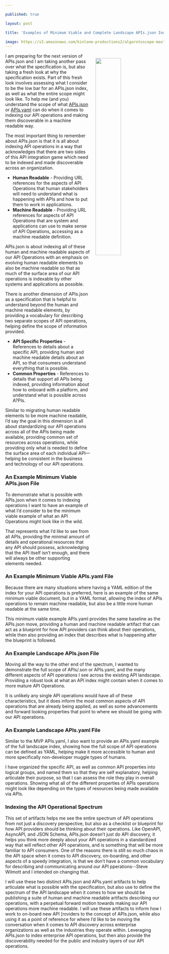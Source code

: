 ```yaml
---
published: true
layout: post
title: 'Examples of Minimum Viable and Complete Landscape APIs.json Index Files'
image: https://s3.amazonaws.com/kinlane-productions2/algorotoscope-master/norman-rockwell-ruby-bridges-border-crossing-through-fence.jpg
---
```

<img src="https://s3.amazonaws.com/kinlane-productions2/algorotoscope-master/norman-rockwell-ruby-bridges-border-crossing-through-fence.jpg" width="40%" align="right" style="padding: 15px;" /><p>I am preparing for the next version of APIs.json and I am taking another pass over what the specification is, but also taking a fresh look at why the specification exists. Part of this fresh look involves assessing what I consider to be the low bar for an APIs.json index, as well as what the entire scope might look like. To help me (and you) understand the scope of what <a href="http://apisjson.org/">APIs.json</a> or <a href="http://apisyaml.org/">APIs.yaml</a> can do when it comes to indexing our API operations and making them discoverable in a machine readable way.</p>
<p>The most important thing to remember about APIs.json is that it is all about indexing API operations in a way that acknowledges that there are two sides of this API integration game which need to be indexed and made discoverable across an organization.</p>
<ul>
<li><strong>Human Readable</strong> - Providing URL references for the aspects of API Operations that human stakeholders will need to understand what is happening with APIs and how to put them to work in applications.</li>
<li><strong>Machine Readable</strong> - Providing URL references for aspects of API Operations that are system and applications can use to make sense of API Operations, accessing as a machine readable definition.</li>
</ul>
<p>APIs.json is about indexing all of these human and machine readable aspects of our API Operations with an emphasis on evolving human readable elements to also be machine readable so that as much of the surface area of our API operations is indexable by other systems and applications as possible.</p>
<p>There is another dimension of APIs.json as a specification that is helpful to understand beyond the human and machine readable elements, by providing a vocabulary for describing two separate scopes of API operations, helping define the scope of information provided.</p>
<ul>
<li><strong> API Specific Properties</strong> - References to details about a specific API, providing human and machine readable details about an API, so that consumers understand everything that is possible.</li>
<li><strong>Common Properties </strong>- References to details that support all APIs being indexed, providing information about how to onboard with a platform, and understand what is possible across A?PIs.</li>
</ul>
<p>Similar to migrating human readable elements to be more machine readable, I’d say the goal in this dimension is all about standardizing our API operations across all of the APIs being made available, providing common set of resources across operations, while providing only what is needed to define the surface area of each individual API—helping be consistent in the business and technology of our API operations.</p>
<h3>An Example Minimum Viable APIs.json File</h3>
<p>To demonstrate what is possible with APIs.json when it comes to indexing operations I want to have an example of what I’d consider to be the minimum viable example of what an API Operations might look like in the wild.</p>
<script src="https://gist.github.com/kinlane/0c8a3418bc5339dbc6714e2ab26a0474.js"></script>
<p>That represents what I’d like to see from all APIs, providing the minimal amount of details and operational resources that any API should possess, acknowledging that the API itself isn’t enough, and there will always be other supporting elements needed.</p>
<h3>An Example Minimum Viable APIs.yaml File</h3>
<p>Because there are many situations where having a YAML edition of the index for your API operations is preferred, here is an example of the same minimum viable document, but in a YAML format, allowing the index of APIs operations to remain machine readable, but also be a little more human readable at the same time.</p>
<script src="https://gist.github.com/kinlane/e62d3c1d7f4dec68bb0c5b2567043b2d.js"></script>
<p>This minimum viable example APIs.yaml provides the same baseline as the APIs.json move, providing a human and machine readable artifact that can act as a blueprint for how API providers can think about their operations, while then also providing an index that describes what is happening after the blueprint is followed.</p>
<h3>An Example Landscape APIs.json File</h3>
<p>Moving all the way to the other end of the spectrum, I wanted to demonstrate the full scope of APIs/.son or APIs.yaml, and the many different aspects of API operations I see across the existing API landscape. Providing a robust look at what an API index might contain when it comes to more mature API Operations.</p>
<script src="https://gist.github.com/kinlane/bb86a80caa06d4a66daa5db9afd0fdd6.js"></script>
<p>It is unlikely any single API operations would have all of these characteristics, but it does inform the most common aspects of API operations that are already being applied, as well as some advancements and forward looking properties that point to where we should be going with our API operations.</p>
<h3>An Example Landscape APIs.yaml File</h3>
<p>Similar to the MVP APIs.yaml, I also want to provide an APIs.yaml example of the full landscape index, showing how the full scope of API operations can be defined as YAML, helping make it more accessible to human and more specifically non-developer muggle types of humans.</p>
<script src="https://gist.github.com/kinlane/bf782ed888c5e782221692ea5699d383.js"></script>
<p>I have organized the specific API, as well as common API properties into logical groups, and named them so that they are self explanatory, helping articulate their purpose, so that I can assess the role they play in overall operations. Showing what all of the different properties of APIs operations might look like depending on the types of resources being made available via APIs.</p>
<h3>Indexing the API Operational Spectrum</h3>
<p>This set of artifacts helps me see the entire spectrum of API operations from not just a discovery perspective, but also as a checklist or blueprint for how API providers should be thinking about their operations. Like OpenAPI, AsyncAPI, and JSON Schema, APIs.json doesn’t just do API discovery, it helps you think more deeply about your API operations in a standardized way that will reflect other API operations, and is something that will be more familiar to API consumers. One of the reasons there is still so much chaos in the API space when it comes to API discovery, on-boarding, and other aspects of a speedy integration, is that we don’t have a common vocabulary for describing and communicating around our API pperations--Steve Wilmott and I intended on changing that.</p>
<p>I will use these two distinct APIs.json and APIs.yaml artifacts to help articulate what is possible with the specification, but also use to define the spectrum of the API landscape when it comes to how we should be publishing a suite of human and machine readable artifacts describing our operations, with a perpetual forward motion towards making our API operations more machine readable. I will use these artifacts to inform how I work to on-board new API [roviders to the concept of APIs.json, while also using it as a point of reference for where I’d like to be moving the conversation when it comes to API discovery across enterprise organizations as well as the industries they operate within. Leveraging APIs.json to index enterprise API operations, but then also provide the discoverability needed for the public and industry layers of our API operations.</p>


